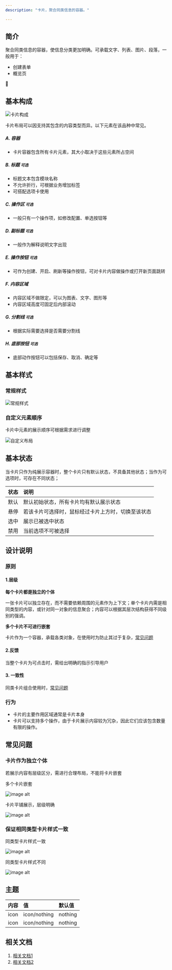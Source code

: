 ```yaml
---
description: "卡片，聚合同类信息的容器。"

---
```


<!--副标题具体写法见源代码模式-->



## 简介

聚合同类信息的容器，使信息分类更加明确。可承载文字、列表、图片、段落，一般用于：

- 创建表单
- 概览页



## 基本构成

![卡片构成](../../../images/Card/卡片构成.png)

卡片布局可以因支持其包含的内容类型而异。以下元素在该品种中常见。

##### A. 容器 

- 卡片容器包含所有卡片元素，其大小取决于这些元素所占空间


##### B. 标题 `可选`

- 标题文本包含模块名称
- 不允许折行，可根据业务增加标签
- 可搭配选项卡使用

##### C. 操作区 `可选`

- 一般只有一个操作项，如修改配置、单选按钮等


##### D. 副标题 `可选`

- 一般作为解释说明文字出现

##### E. 操作按钮 `可选`

- 可作为创建、开启、刷新等操作按钮，可对卡片内容做操作或打开新页面跳转

##### F. 内容区域

- 内容区域不做限定，可以为图表、文字、图形等
- 内容区域高度可固定后内部滚动

##### G. 分割线 `可选`

- 根据实际需要选择是否需要分割线

##### H. 底部按钮 `可选`

- 底部动作按钮可以包括保存、取消、确定等



## 基本样式

### 常规样式

![常规样式](../../../images/Card/常规样式.png)

### 自定义元素顺序

卡片中元素的展示顺序可根据需求进行调整

![自定义布局](../../../images/Card/自定义布局.png)



## 基本状态

当卡片只作为纯展示容器时，整个卡片只有默认状态，不具备其他状态；当作为可选项时，可存在不同状态；

<!--需要UI支持-->

| 状态 | 说明                                               |
| :--- | :------------------------------------------------- |
| 默认 | 默认初始状态，所有卡片均有默认展示状态             |
| 悬停 | 若该卡片可选择时，鼠标经过卡片上方时，切换至该状态 |
| 选中 | 展示已被选中状态                                   |
| 禁用 | 当前选项不可被选择                                 |



## 设计说明

### 原则

#### 1.层级

**每个卡片都是独立的个体**

一张卡片可以独立存在，而不需要依赖周围的元素作为上下文；单个卡片内需是相同类型的内容，或针对同一对象的信息聚合；内容可以根据其层次结构获得不同级别的强调。

**多个卡片不可进行嵌套**

卡片作为一个容器，承载各类对象，在使用时为防止其过于复杂，[常见问题](http://10.179.234.214:8000/component/Card/#%E5%8D%A1%E7%89%87%E4%BD%9C%E4%B8%BA%E7%8B%AC%E7%AB%8B%E4%B8%AA%E4%BD%93)

#### 2.反馈

当整个卡片为可点击时，需给出明确的指示引导用户

#### 3. 一致性

同类卡片组合使用时，[常见问题](http://10.179.234.214:8000/component/Card/#%E4%BF%9D%E8%AF%81%E7%9B%B8%E5%90%8C%E7%B1%BB%E5%9E%8B%E5%8D%A1%E7%89%87%E6%A0%B7%E5%BC%8F%E4%B8%80%E8%87%B4)



### 行为

- 卡片的主要作用区域通常是卡片本身
- 卡片可以支持多个操作，由于卡片展示内容较为冗杂，因此它们应该包含数量有限的操作。



##  常见问题

### 卡片作为独立个体

若展示内容有层级区分，需进行合理布局，不能将卡片嵌套

<div class="u-md-flex-without-bg">
   <div class="u-md-mr24">
      <p><i class="u-md-suggested"></i>多个卡片嵌套</p>
      <img src="../../../images/Card/卡片嵌套.png" alt="image alt" title="desc" />
   </div>
   <div>
      <p><i class="u-md-not-suggested"></i>卡片平铺展示，层级明确</p>
      <img src="../../../images/Card/层级明确.png" alt="image alt" title="desc" />
   </div>
</div>



### 保证相同类型卡片样式一致



<div class="u-md-flex-without-bg">
   <div class="u-md-mr24">
      <p><i class="u-md-suggested"></i>同类型卡片样式一致</p>
      <img src="../../../images/Card/样式一致.png" alt="image alt" title="desc" />
   </div>
   <div>
      <p><i class="u-md-not-suggested"></i>同类型卡片样式不同</p>
      <img src="../../../images/Card/样式不一致.png" alt="image alt" title="desc" />
   </div>
</div>



## 主题

| 内容 | 值           | 默认值  |
| :--- | :----------- | :------ |
| icon | icon/nothing | nothing |
| icon | icon/nothing | nothing |



## 相关文档

1. [相关文档1](https://www.ucloud.cn)
2. [相关文档2](https://www.ucloud.cn)

